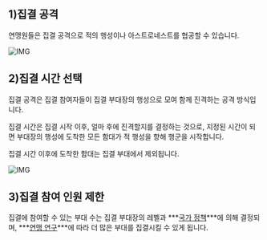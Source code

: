 ## 1)집결 공격

 연맹원들은 집결 공격으로 적의 행성이나 아스트로네스트를 협공할 수 있습니다.

![IMG]()



## 2)집결 시간 선택

 집결 공격은 집결 참여자들이 집결 부대장의 행성으로 모여 함께 진격하는 공격 방식입니다.

집결 시간은 집결 시작 이후, 얼마 후에 진격할지를 결정하는 것으로, 지정된 시간이 되면 부대장의 행성에 도착한 모든 함대가 적 행성을 향해 행군을 시작합니다.

집결 시간 이후에 도착한 함대는 집결 부대에서 제외됩니다.

![IMG]()



## 3)집결 참여 인원 제한

집결에 참여할 수 있는 부대 수는 집결 부대장의 레벨과 ***<u>국가 정책</u>***에 의해 결정되며, ***<u>연맹 연구</u>***에 따라 더 많은 부대를 집결시킬 수 있게 됩니다.
